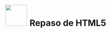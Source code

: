 #   <img src="https://icons-for-free.com/download-icon-html+html5+icon-1320185152054921895_0.svg" style="width: 70px; height: 70px; margin: 2px;" >  Repaso de HTML5
